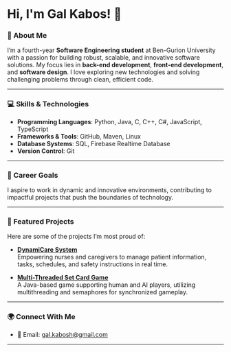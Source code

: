 # Hi, I'm Gal Kabos! 👋

### 🚀 About Me
I’m a fourth-year **Software Engineering student** at Ben-Gurion University with a passion for building robust, scalable, and innovative software solutions. My focus lies in **back-end development**, **front-end development**, and **software design**. I love exploring new technologies and solving challenging problems through clean, efficient code.

---

### 💻 Skills & Technologies
- **Programming Languages**: Python, Java, C, C++, C#, JavaScript, TypeScript
- **Frameworks & Tools**: GitHub, Maven, Linux  
- **Database Systems**: SQL, Firebase Realtime Database
- **Version Control**: Git

---

### 🎯 Career Goals
I aspire to work in dynamic and innovative environments, contributing to impactful projects that push the boundaries of technology. 

---

### 📌 Featured Projects
Here are some of the projects I’m most proud of:
- **[DynamiCare System]()**  
  Empowering nurses and caregivers to manage patient information, tasks, schedules, and safety instructions in real time.

- **[Multi-Threaded Set Card Game](https://github.com/galkabos/set-card-game)**  
   A Java-based game supporting human and AI players, utilizing multithreading and semaphores for synchronized gameplay.


---

### 🌍 Connect With Me
- 📧 Email: [gal.kabosh@gmail.com](mailto:gal.kabosh@gmail.com)    
---
